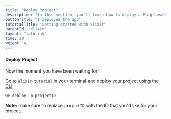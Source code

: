 ```yaml
---
title: "Deploy Project"
description: "In this section, you'll learn how to deploy a Plug based application using Elixir."
buttonTitle: "I deployed the app"
tutorialTitle: "Getting started with Elixir"
parentId: "elixir"
layout: "tutorial"
time: 30
weight: 4
---
```


#### Deploy Project

Now the moment you have been waiting for!

Go to `elixir-tutorial` in your terminal and deploy your project [using the CLI](/docs/configure/command-line/).

```xml
we deploy -p projectID
```

**Note:** make sure to replace `projectID` with the ID that you'd like for your project.

